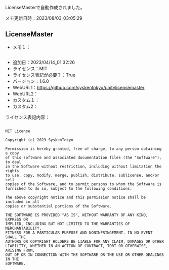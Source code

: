 LicenseMasterで自動作成されました。

メモ更新日時：2023/08/03_03:05:29

## LicenseMaster

* メモ１：

```

```

* 追加日：2023/04/14_01:32:26
* ライセンス：MIT
* ライセンス表記が必要？：True
* バージョン：1.6.0
* WebURL1：https://github.com/syskentokyo/unitylicensemaster
* WebURL2：
* カスタム１：
* カスタム2：


ライセンス表記内容：

```

MIT License

Copyright (c) 2023 SyskenTokyo

Permission is hereby granted, free of charge, to any person obtaining a copy
of this software and associated documentation files (the "Software"), to deal
in the Software without restriction, including without limitation the rights
to use, copy, modify, merge, publish, distribute, sublicense, and/or sell
copies of the Software, and to permit persons to whom the Software is
furnished to do so, subject to the following conditions:

The above copyright notice and this permission notice shall be included in all
copies or substantial portions of the Software.

THE SOFTWARE IS PROVIDED "AS IS", WITHOUT WARRANTY OF ANY KIND, EXPRESS OR
IMPLIED, INCLUDING BUT NOT LIMITED TO THE WARRANTIES OF MERCHANTABILITY,
FITNESS FOR A PARTICULAR PURPOSE AND NONINFRINGEMENT. IN NO EVENT SHALL THE
AUTHORS OR COPYRIGHT HOLDERS BE LIABLE FOR ANY CLAIM, DAMAGES OR OTHER
LIABILITY, WHETHER IN AN ACTION OF CONTRACT, TORT OR OTHERWISE, ARISING FROM,
OUT OF OR IN CONNECTION WITH THE SOFTWARE OR THE USE OR OTHER DEALINGS IN THE
SOFTWARE.

```
